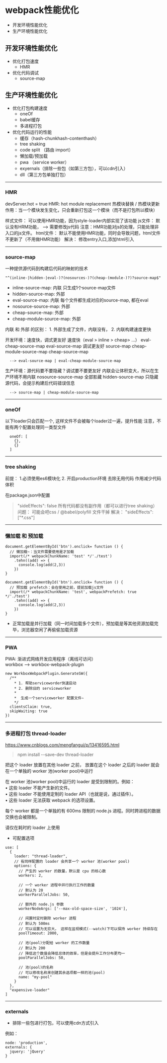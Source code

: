 # webpack性能优化

* 开发环境性能优化
* 生产环境性能优化

## 开发环境性能优化
* 优化打包速度
  * HMR
* 优化代码调试
  * source-map

## 生产环境性能优化
* 优化打包构建速度
  * oneOf
  * babel缓存
  * 多进程打包
* 优化代码运行的性能
  * 缓存（hash-chunkhash-contenthash）
  * tree shaking 
  * code split （路由 import）
  * 懒加载/预加载
  * pwa （service worker）
  * exyernals（排除一些包（如第三方包），可以cdn引入）
  * dll（第三方包单独打包）




---
### HMR
devServer.hot = true
HMR: hot module replacement 热模块替换 / 热模块更新
作用：当一个模块发生变化，只会重新打包这一个模块（而不是打包所以模块）

 样式文件：  可以使用HMR功能，因为style-loader内部实现了该功能
 js文件：    默认没有HRM功能， --> 需要修改js代码
     注意：HMR功能对js的处理，只能处理非入口的js文件。
 html文件：  默认不能使用HMR功能，同时会导致问题，html文件不更新了（不用做HMR功能）
     解决： 修改entry入口,添加html引入

---

### source-map

 一种提供源代码到构建后代码的映射的技术
 ``` 
 "^(inline-|hidden-|eval-)?(nosources-)?(cheap-(module-)?)?source-map$"
 ```
 
 * inline-source-map:       内联    只生成1个source-map文件
 * hidden-source-map:       外部
 * eval-source-map:         内联    每个文件都生成对应的source-map, 都在eval
 * nosource-source-map:     外部
 * cheap-source-map:        外部
 * cheap-module-source-map: 外部
  
  内联 和 外部 的区别： 1. 外部生成了文件，内联没有， 2. 内联构建速度更快
  
  开发环境：速度快，调式更友好
    速度快（eval > inline > cheap> ...）
      eval-cheap-source-map
      eval-source-map
    调试更友好
      source-map
      cheap-module-source-map
      cheap-source-map
       
      --> eval-source-map | eval-cheap-module-source-map
  
  生产环境：源代码要不要隐藏？调试要不要更友好
    内联会让体积变大，所以在生产环境不用内联
    nosource-source-map   全部影藏
    hidden-source-map    只隐藏源代码，会提示构建后代码错误信息
    
      --> source-map | cheap-module-source-map

---
### oneOf
  以下loader只会匹配一个, 这样文件不会被每个loader过一遍，提升性能
  注意，不能有两个配置处理同一类型文件
```
  oneOf: [
    {},
    {}
  ]
```
---

### tree shaking

前提： 1.必须使用es6模块化 2. 开启production环境
去除无用代码 作用减少代码体积  

在package.json中配置
> "sideEffects": false
所有代码都没有副作用（都可以进行tree shaking）
 问题： 可能会吧css / @babel/polyfill 文件干掉
 解决： "sideEffects": ["*.css"]

---

### 懒加载 和 预加载
```
document.getElementById('btn').onclick= function () {
  // 懒加载~：当文件需要使用是才加载
  import(/* webpackChunkName: 'test' */'./test')
    .tehn((add) => {
      console.log(add(2,3))
    })
}

document.getElementById('btn').onclick= function () {
  // 预加载 prefetch：会在使用之前，提前加载js文件
  import(/* webpackChunkName: 'test', webpackPrefetch: true */'./test')
    .tehn((add) => {
      console.log(add(2,3))
    })
}
```

* 正常加载是并行加载（同一时间加载多个文件），预加载是等其他资源加载完毕，浏览器空闲了再偷偷加载资源

---

### PWA

PWA: 渐进式网络开发应用程序（离线可访问）  
workbox --> workbox-webpack-plugin
```
new WorkboxWebpackPlugin.GenerateSW({
  /**
    * 1. 帮助serviceworder快速启动
    * 2. 删除旧的 serviceworker
    * 
    *  生成一个serviceworker 配置文件~
    */
  clientsClaim: true,
  skipWaiting: true
})
```
---

### 多进程打包 thread-loader
https://www.cnblogs.com/mengfangui/p/13416595.html

> npm install --save-dev thread-loader

把这个 loader 放置在其他 loader 之前， 放置在这个 loader 之后的 loader 就会在一个单独的 worker 池(worker pool)中运行

在 worker 池(worker pool)中运行的 loader 是受到限制的。例如：  
• 这些 loader 不能产生新的文件。  
• 这些 loader 不能使用定制的 loader API（也就是说，通过插件）。  
• 这些 loader 无法获取 webpack 的选项设置。  

每个 worker 都是一个单独的有 600ms 限制的 node.js 进程。同时跨进程的数据交换也会被限制。

请仅在耗时的 loader 上使用

* 可配置选项
```
use: [
  {
    loader: "thread-loader",
    // 有同样配置的 loader 会共享一个 worker 池(worker pool)
    options: {
      // 产生的 worker 的数量，默认是 cpu 的核心数
      workers: 2,

      // 一个 worker 进程中并行执行工作的数量
      // 默认为 20
      workerParallelJobs: 50,

      // 额外的 node.js 参数
      workerNodeArgs: ['--max-old-space-size', '1024'],

      // 闲置时定时删除 worker 进程
      // 默认为 500ms
      // 可以设置为无穷大， 这样在监视模式(--watch)下可以保持 worker 持续存在
      poolTimeout: 2000,

      // 池(pool)分配给 worker 的工作数量
      // 默认为 200
      // 降低这个数值会降低总体的效率，但是会提升工作分布更均一
      poolParallelJobs: 50,

      // 池(pool)的名称
      // 可以修改名称来创建其余选项都一样的池(pool)
      name: "my-pool"
    }
  },
  "expensive-loader"
]
```
---
### externals 
* 排除一些包进行打包，可以使用cdn方式引入  
  
例如：
```
node: 'production',
externals: {
  jquery: 'jQuery'
}
```